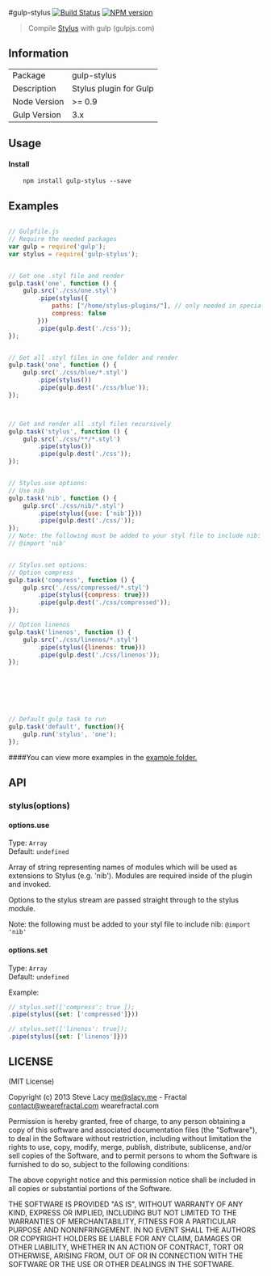 #gulp-stylus
[![Build Status](https://travis-ci.org/stevelacy/gulp-stylus.png?branch=master)](https://travis-ci.org/stevelacy/gulp-stylus)
[![NPM version](https://badge.fury.io/js/gulp-stylus.png)](http://badge.fury.io/js/gulp-stylus)

> Compile [Stylus](http://learnboost.github.io/stylus/) with gulp (gulpjs.com)

## Information

<table>
<tr> 
<td>Package</td><td>gulp-stylus</td>
</tr>
<tr>
<td>Description</td>
<td>Stylus plugin for Gulp</td>
</tr>
<tr>
<td>Node Version</td>
<td>>= 0.9</td>
</tr>
<tr>
<td>Gulp Version</td>
<td>3.x</td>
</tr>
</table>

## Usage
#### Install
		npm install gulp-stylus --save

## Examples

```javascript

// Gulpfile.js
// Require the needed packages
var gulp = require('gulp');
var stylus = require('gulp-stylus');


// Get one .styl file and render
gulp.task('one', function () {
	gulp.src('./css/one.styl')
		.pipe(stylus({
			paths: ["/home/stylus-plugins/"], // only needed in special cases,
			compress: false
		}))
		.pipe(gulp.dest('./css'));
});


// Get all .styl files in one folder and render
gulp.task('one', function () {
	gulp.src('./css/blue/*.styl')
		.pipe(stylus())
		.pipe(gulp.dest('./css/blue'));
});



// Get and render all .styl files recursively 
gulp.task('stylus', function () {
	gulp.src('./css/**/*.styl')
		.pipe(stylus())
		.pipe(gulp.dest('./css'));
});


// Stylus.use options:
// Use nib
gulp.task('nib', function () {
	gulp.src('./css/nib/*.styl')
		.pipe(stylus({use: ['nib']}))
		.pipe(gulp.dest('./css/'));
});
// Note: the following must be added to your styl file to include nib:
// @import 'nib'


// Stylus.set options:
// Option compress
gulp.task('compress', function () {
	gulp.src('./css/compressed/*.styl')
		.pipe(stylus({compress: true}))
		.pipe(gulp.dest('./css/compressed'));
});

// Option linenos
gulp.task('linenos', function () {
	gulp.src('./css/linenos/*.styl')
		.pipe(stylus({linenos: true}))
		.pipe(gulp.dest('./css/linenos'));
});







// Default gulp task to run
gulp.task('default', function(){
	gulp.run('stylus', 'one');
});

```
####You can view more examples in the [example folder.](https://github.com/stevelacy/gulp-stylus/tree/master/examples)


## API


### stylus(options)  

#### options.use
Type: `Array`  
Default: `undefined`  

Array of string representing names of modules which will be used as extensions 
to Stylus (e.g. 'nib'). Modules are required inside of the plugin and invoked.

Options to the stylus stream are passed straight through to the stylus module.

Note: the following must be added to your styl file to include nib: `@import 'nib'`

#### options.set
Type: `Array`  
Default: `undefined`

Example:
```javascript
// stylus.set(['compress': true ]);
.pipe(stylus({set: ['compressed']}))

// stylus.set(['linenos': true]);
.pipe(stylus({set: ['linenos']}))

```


## LICENSE

(MIT License)

Copyright (c) 2013 Steve Lacy <me@slacy.me> - Fractal <contact@wearefractal.com> wearefractal.com

Permission is hereby granted, free of charge, to any person obtaining
a copy of this software and associated documentation files (the
"Software"), to deal in the Software without restriction, including
without limitation the rights to use, copy, modify, merge, publish,
distribute, sublicense, and/or sell copies of the Software, and to
permit persons to whom the Software is furnished to do so, subject to
the following conditions:

The above copyright notice and this permission notice shall be
included in all copies or substantial portions of the Software.

THE SOFTWARE IS PROVIDED "AS IS", WITHOUT WARRANTY OF ANY KIND,
EXPRESS OR IMPLIED, INCLUDING BUT NOT LIMITED TO THE WARRANTIES OF
MERCHANTABILITY, FITNESS FOR A PARTICULAR PURPOSE AND
NONINFRINGEMENT. IN NO EVENT SHALL THE AUTHORS OR COPYRIGHT HOLDERS BE
LIABLE FOR ANY CLAIM, DAMAGES OR OTHER LIABILITY, WHETHER IN AN ACTION
OF CONTRACT, TORT OR OTHERWISE, ARISING FROM, OUT OF OR IN CONNECTION
WITH THE SOFTWARE OR THE USE OR OTHER DEALINGS IN THE SOFTWARE.